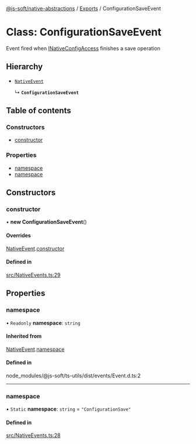 [@js-soft/native-abstractions](../README.md) / [Exports](../modules.md) / ConfigurationSaveEvent

# Class: ConfigurationSaveEvent

Event fired when [INativeConfigAccess](../interfaces/INativeConfigAccess.md) finishes a save operation

## Hierarchy

-   [`NativeEvent`](NativeEvent.md)

    ↳ **`ConfigurationSaveEvent`**

## Table of contents

### Constructors

-   [constructor](ConfigurationSaveEvent.md#constructor)

### Properties

-   [namespace](ConfigurationSaveEvent.md#namespace)
-   [namespace](ConfigurationSaveEvent.md#namespace)

## Constructors

### constructor

• **new ConfigurationSaveEvent**()

#### Overrides

[NativeEvent](NativeEvent.md).[constructor](NativeEvent.md#constructor)

#### Defined in

[src/NativeEvents.ts:29](https://github.com/js-soft/ts-native-access/blob/68cf98a/packages/abstractions/src/NativeEvents.ts#L29)

## Properties

### namespace

• `Readonly` **namespace**: `string`

#### Inherited from

[NativeEvent](NativeEvent.md).[namespace](NativeEvent.md#namespace)

#### Defined in

node_modules/@js-soft/ts-utils/dist/events/Event.d.ts:2

---

### namespace

▪ `Static` **namespace**: `string` = `"ConfigurationSave"`

#### Defined in

[src/NativeEvents.ts:28](https://github.com/js-soft/ts-native-access/blob/68cf98a/packages/abstractions/src/NativeEvents.ts#L28)
